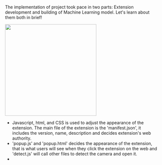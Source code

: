 The implementation of project took pace in two parts: Extension development and building of Machine Learning model. Let's learn about them both in brief!

<img src="https://www.marketing91.com/wp-content/uploads/2020/11/Project-Implementation.jpg" width="300" height="300" />

* Javascript, html, and CSS is used to adjust the appearance of the extension. The main file of the extension is the 'manifest.json', it includes the version, name, description and decides extension's web authority.
* 'popup.js' and 'popup.html' decides the appearance of the extension, that is what users will see when they click the extension on the web and 'detect.js' will call other files to detect the camera and open it.
* 
 


